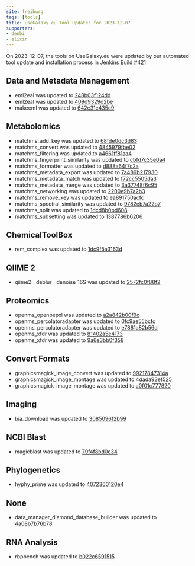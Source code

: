 ```yaml
---
site: freiburg
tags: [tools]
title: UseGalaxy.eu Tool Updates for 2023-12-07
supporters:
- denbi
- elixir
---
```


On 2023-12-07, the tools on UseGalaxy.eu were updated by our automated tool update and installation process in [Jenkins Build #421](https://build.galaxyproject.eu/job/usegalaxy-eu/job/install-tools/#421/)


## Data and Metadata Management

- eml2eal was updated to [248b03f124dd](https://toolshed.g2.bx.psu.edu/view/ecology/eml2eal/248b03f124dd)
- eml2eal was updated to [409d9329d2be](https://toolshed.g2.bx.psu.edu/view/ecology/eml2eal/409d9329d2be)
- makeeml was updated to [642e31c435c9](https://toolshed.g2.bx.psu.edu/view/ecology/makeeml/642e31c435c9)

## Metabolomics

- matchms_add_key was updated to [68fde0dc3d83](https://toolshed.g2.bx.psu.edu/view/recetox/matchms_add_key/68fde0dc3d83)
- matchms_convert was updated to [4845979fbe02](https://toolshed.g2.bx.psu.edu/view/recetox/matchms_convert/4845979fbe02)
- matchms_filtering was updated to [a4661ff81aa4](https://toolshed.g2.bx.psu.edu/view/recetox/matchms_filtering/a4661ff81aa4)
- matchms_fingerprint_similarity was updated to [cbfd7c35e0a4](https://toolshed.g2.bx.psu.edu/view/recetox/matchms_fingerprint_similarity/cbfd7c35e0a4)
- matchms_formatter was updated to [d888a64f7c2a](https://toolshed.g2.bx.psu.edu/view/recetox/matchms_formatter/d888a64f7c2a)
- matchms_metadata_export was updated to [7a489b217930](https://toolshed.g2.bx.psu.edu/view/recetox/matchms_metadata_export/7a489b217930)
- matchms_metadata_match was updated to [f72cc5505da3](https://toolshed.g2.bx.psu.edu/view/recetox/matchms_metadata_match/f72cc5505da3)
- matchms_metadata_merge was updated to [3a37748f6c95](https://toolshed.g2.bx.psu.edu/view/recetox/matchms_metadata_merge/3a37748f6c95)
- matchms_networking was updated to [2200e9b7a2b3](https://toolshed.g2.bx.psu.edu/view/recetox/matchms_networking/2200e9b7a2b3)
- matchms_remove_key was updated to [ea891750acfc](https://toolshed.g2.bx.psu.edu/view/recetox/matchms_remove_key/ea891750acfc)
- matchms_spectral_similarity was updated to [9782eb7a22b7](https://toolshed.g2.bx.psu.edu/view/recetox/matchms_spectral_similarity/9782eb7a22b7)
- matchms_split was updated to [1dcd8b0bd608](https://toolshed.g2.bx.psu.edu/view/recetox/matchms_split/1dcd8b0bd608)
- matchms_subsetting was updated to [1387786b6206](https://toolshed.g2.bx.psu.edu/view/recetox/matchms_subsetting/1387786b6206)

## ChemicalToolBox

- rem_complex was updated to [1dc9f5a3163d](https://toolshed.g2.bx.psu.edu/view/recetox/rem_complex/1dc9f5a3163d)

## QIIME 2

- qiime2__deblur__denoise_16S was updated to [2572fc0f88f2](https://toolshed.g2.bx.psu.edu/view/q2d2/qiime2__deblur__denoise_16S/2572fc0f88f2)

## Proteomics

- openms_openpepxl was updated to [a2a842b00f9c](https://toolshed.g2.bx.psu.edu/view/galaxyp/openms_openpepxl/a2a842b00f9c)
- openms_percolatoradapter was updated to [0fc9ae55bcfc](https://toolshed.g2.bx.psu.edu/view/galaxyp/openms_percolatoradapter/0fc9ae55bcfc)
- openms_percolatoradapter was updated to [e7881a82b56d](https://toolshed.g2.bx.psu.edu/view/galaxyp/openms_percolatoradapter/e7881a82b56d)
- openms_xfdr was updated to [81402a5e4173](https://toolshed.g2.bx.psu.edu/view/galaxyp/openms_xfdr/81402a5e4173)
- openms_xfdr was updated to [9a6e3bb0f358](https://toolshed.g2.bx.psu.edu/view/galaxyp/openms_xfdr/9a6e3bb0f358)

## Convert Formats

- graphicsmagick_image_convert was updated to [99217847314a](https://toolshed.g2.bx.psu.edu/view/bgruening/graphicsmagick_image_convert/99217847314a)
- graphicsmagick_image_montage was updated to [4dada93ef525](https://toolshed.g2.bx.psu.edu/view/bgruening/graphicsmagick_image_montage/4dada93ef525)
- graphicsmagick_image_montage was updated to [a0f01c777820](https://toolshed.g2.bx.psu.edu/view/bgruening/graphicsmagick_image_montage/a0f01c777820)

## Imaging

- bia_download was updated to [3085096f2b99](https://toolshed.g2.bx.psu.edu/view/bgruening/bia_download/3085096f2b99)

## NCBI Blast

- magicblast was updated to [79f4f8bd0e34](https://toolshed.g2.bx.psu.edu/view/iuc/magicblast/79f4f8bd0e34)

## Phylogenetics

- hyphy_prime was updated to [4072360120e4](https://toolshed.g2.bx.psu.edu/view/iuc/hyphy_prime/4072360120e4)

## None

- data_manager_diamond_database_builder was updated to [4a08b7b76b78](https://toolshed.g2.bx.psu.edu/view/iuc/data_manager_diamond_database_builder/4a08b7b76b78)

## RNA Analysis

- rbpbench was updated to [b022c6591515](https://toolshed.g2.bx.psu.edu/view/rnateam/rbpbench/b022c6591515)

